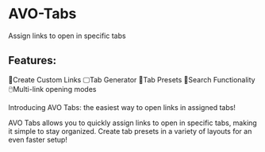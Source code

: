 # AVO-Tabs
Assign links to open in specific tabs

## Features:
📝Create Custom Links
🖵Tab Generator
📁Tab Presets
🔎Search Functionality
🖱️Multi-link opening modes

Introducing AVO Tabs: the easiest way to open links in assigned tabs!

AVO Tabs allows you to quickly assign links to open in specific tabs, making it simple to stay organized. Create tab presets in a variety of layouts for an even faster setup!
